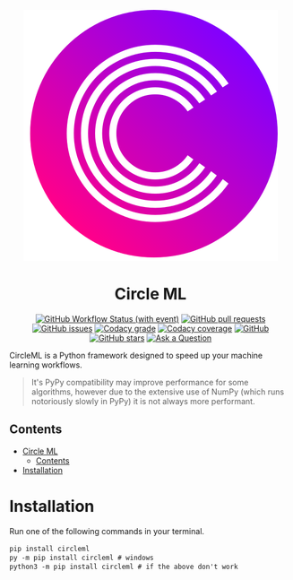 <div align="center">

![CircleML Logo](assets/logo.svg)

# Circle ML

[![GitHub Workflow Status (with event)](https://img.shields.io/github/actions/workflow/status/tetrahedronai/circle/tests.yml?style=for-the-badge)](https://github.com/TetrahedronAI/circle/actions/)
[![GitHub pull requests](https://img.shields.io/github/issues-pr/tetrahedronai/circle?style=for-the-badge)](https://github.com/TetrahedronAI/circle/pulls)
[![GitHub issues](https://img.shields.io/github/issues/tetrahedronai/circle?style=for-the-badge)](https://github.com/TetrahedronAI/circle/issues)
[![Codacy grade](https://img.shields.io/codacy/grade/81d90174a73440b2910a64b2b4794535?style=for-the-badge)](https://app.codacy.com/gh/TetrahedronAI/circle/dashboard)
[![Codacy coverage](https://img.shields.io/codacy/coverage/81d90174a73440b2910a64b2b4794535?style=for-the-badge)](https://app.codacy.com/gh/TetrahedronAI/circle/coverage/dashboard)
[![GitHub](https://img.shields.io/github/license/tetrahedronai/circle?style=for-the-badge)](https://github.com/TetrahedronAI/circle/blob/master/LICENSE)
[![GitHub stars](https://img.shields.io/github/stars/tetrahedronai/circle?style=for-the-badge)](https://github.com/TetrahedronAI/circle/stargazers)
[![Ask a Question](https://img.shields.io/badge/Chat-Github_Discussions-8000FF?style=for-the-badge)](https://github.com/TetrahedronAI/circle/discussions)

</div>

CircleML is a Python framework designed to speed up your machine learning workflows.

> It's PyPy compatibility may improve performance for some algorithms, however due to the extensive use of NumPy (which runs notoriously slowly in PyPy) it is not always more performant.

## Contents
- [Circle ML](#circle-ml)
  - [Contents](#contents)
- [Installation](#installation)

# Installation

Run one of the following commands in your terminal.

```shell
pip install circleml
py -m pip install circleml # windows
python3 -m pip install circleml # if the above don't work
```
